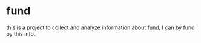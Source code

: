 # fund
this is a project to collect and analyze information about fund, I can by fund by this info.
